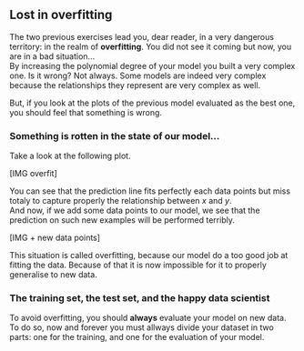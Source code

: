 ## Lost in overfitting
The two previous exercises lead you, dear reader, in a very dangerous territory: in the realm of **overfitting**. You did not see it coming but now, you are in a bad situation...  
By increasing the polynomial degree of your model you built a very complex one. Is it wrong? Not always. Some models are indeed very complex because the relationships they represent are very complex as well. 

But, if you look at the plots of the previous model evaluated as the best one, you should feel that something is wrong. 

### Something is rotten in the state of our model...
Take a look at the following plot. 

[IMG overfit]

You can see that the prediction line fits perfectly each data points but miss totaly to capture properly the relationship between $x$ and $y$.  
And now, if we add some data points to our model, we see that the prediction on such new examples will be performed terribly. 

[IMG + new data points]

This situation is called overfitting, because our model do a too good job at fitting the data. Because of that it is now impossible for it to properly generalise to new data.

### The training set, the test set, and the happy data scientist
To avoid overfitting, you should **always** evaluate your model on new data.  
To do so, now and forever you must allways divide your dataset in two parts: one for the training, and one for the evaluation of your model. 